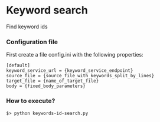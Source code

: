 # Keyword search

Find keyword ids

### Configuration file
First create a file config.ini with the following properties:
```
[default]
keyword_service_url = {keyword_service_endpoint} 
source_file = {source_file_with_keywords_split_by_lines}
target_file = {name_of_target_file}
body = {fixed_body_parameters}
```

### How to execute?
```
$> python keywords-id-search.py
```

